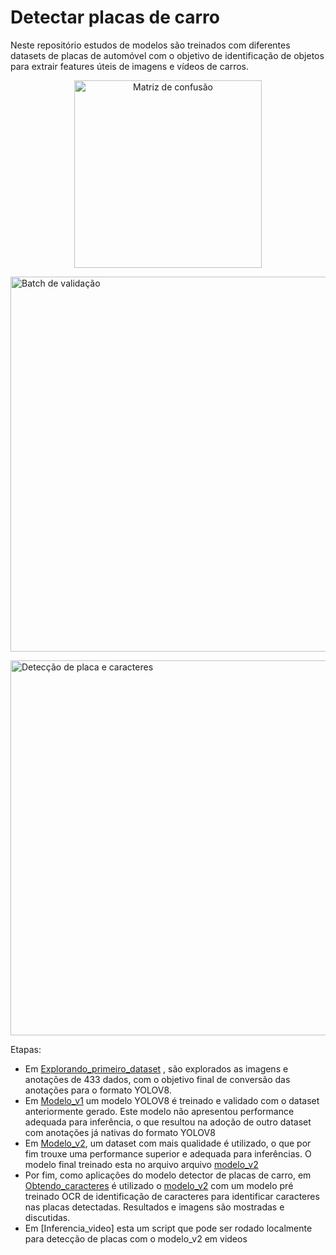# Detectar placas de carro
Neste repositório estudos de modelos são treinados com diferentes datasets de placas de automóvel com o objetivo de identificação de objetos para extrair features úteis de imagens e vídeos de carros.
<p align="center">
  <img src="https://github.com/user-attachments/assets/1ca35e48-9070-4999-b72d-92b0885db0dc" alt="Matriz de confusão" width="300">
</p>

<p>
  <img src="https://github.com/user-attachments/assets/abccedef-50e8-43af-91d2-fd340dcdec98" alt="Batch de validação" width="600">
</p>

<p>
  <img src="https://github.com/user-attachments/assets/ef547461-21e6-4fbe-8e21-66b373a2ebf8" alt="Detecção de placa e caracteres" width="600">
</p>

Etapas: 
* Em [Explorando_primeiro_dataset](https://github.com/MathLou/Detectar-placas-de-carro/blob/main/Explorando_primeiro_dataset.ipynb)
, são explorados as imagens e anotações de 433 dados, com o objetivo final de conversão das anotações para o formato YOLOV8.
* Em [Modelo_v1](https://github.com/MathLou/Detectar-placas-de-carro/blob/main/Modelo_v1.ipynb) um modelo YOLOV8 é treinado e validado com o dataset anteriormente gerado. Este modelo não apresentou performance adequada para inferência, o que resultou na adoção de outro dataset com anotações já nativas do formato YOLOV8
* Em [Modelo_v2](https://github.com/MathLou/Detectar-placas-de-carro/blob/main/Modelo_v2.ipynb), um dataset com mais qualidade é utilizado, o que por fim trouxe uma performance superior e adequada para inferências. O modelo final treinado esta no arquivo arquivo [modelo_v2](https://github.com/MathLou/Detectar-placas-de-carro/blob/main/modelo_v2.pt)
* Por fim, como aplicações do modelo detector de placas de carro, em [Obtendo_caracteres](https://github.com/MathLou/Detectar-placas-de-carro/blob/main/Obtendo_caracteres.ipynb) é utilizado o [modelo_v2](https://github.com/MathLou/Detectar-placas-de-carro/blob/main/modelo_v2.pt) com um modelo pré treinado OCR de identificação de caracteres para identificar caracteres nas placas detectadas. Resultados e imagens são mostradas e discutidas.
* Em [Inferencia_video] esta um script que pode ser rodado localmente para detecção de placas com o modelo_v2 em videos
